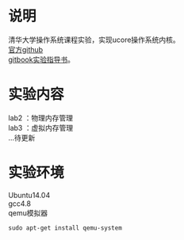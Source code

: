 # 说明
清华大学操作系统课程实验，实现ucore操作系统内核。  
[官方github](https://github.com/chyyuu/os_kernel_lab/tree/master)  
[gitbook实验指导书](https://chyyuu.gitbooks.io/ucore_os_docs/content/)。
# 实验内容
lab2 ：物理内存管理  
lab3 ：虚拟内存管理  
...待更新
# 实验环境
Ubuntu14.04  
gcc4.8  
qemu模拟器
```
sudo apt-get install qemu-system
```
